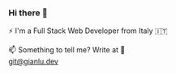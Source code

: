 ### Hi there 👋

⚡ I'm a Full Stack Web Developer from Italy 🇮🇹 

📫 Something to tell me? Write at 💬\
<git@gianlu.dev>

<!--
**GianluDeveloper/GianluDeveloper** is a ✨ _special_ ✨ repository because its `README.md` (this file) appears on your GitHub profile.

Here are some ideas to get you started:

- 🔭 I’m currently working on ...
- 🌱 I’m currently learning ...
- 👯 I’m looking to collaborate on ...
- 🤔 I’m looking for help with ...
- 💬 Ask me about ...
- 📫 How to reach me: ...
- 😄 Pronouns: ...
- ⚡ Fun fact: ...
-->

